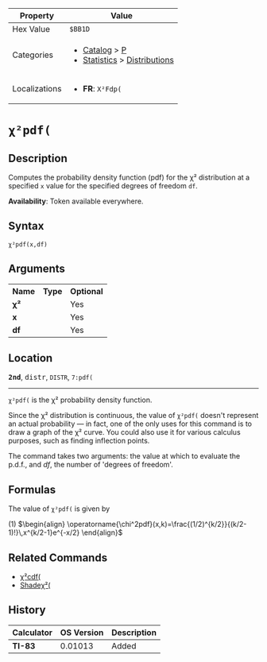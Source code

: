 | Property      | Value |
|---------------|-------|
| Hex Value     | `$BB1D`|
| Categories    | <ul><li>[Catalog](<../categories/Catalog.md>) > [P](<../categories/Catalog.md#P>)</li><li>[Statistics](<../categories/Statistics.md>) > [Distributions](<../categories/Statistics.md#Distributions>)</li></ul> |
| Localizations | <ul><li><b>FR</b>: `Χ²Fdp(`</li></ul> |

# `χ²pdf(`

## Description
Computes the probability density function (pdf) for the χ² distribution at a specified `x` value for the specified degrees of freedom `df`.


<b>Availability</b>: Token available everywhere.

## Syntax
`χ²pdf(x,df)`

## Arguments
<table>
<tr><th>Name</th><th>Type</th><th>Optional</th></tr>

<tr><td><b>χ²</b></td><td></td><td>Yes</td></tr>

<tr><td><b>x</b></td><td></td><td>Yes</td></tr>

<tr><td><b>df</b></td><td></td><td>Yes</td></tr>

</table>

## Location
<tt><kbd><b>2nd</b></kbd></tt>, <kbd>distr</kbd>, `DISTR`, `7:pdf(`
<hr>

`χ²pdf(` is the χ² probability density function.

Since the χ² distribution is continuous, the value of `χ²pdf(` doesn't represent an actual probability — in fact, one of the only uses for this command is to draw a graph of the χ² curve. You could also use it for various calculus purposes, such as finding inflection points.

The command takes two arguments: the value at which to evaluate the p.d.f., and _df_, the number of 'degrees of freedom'.

## Formulas

The value of `χ²pdf(` is given by

(1) $`\begin{align} \operatorname{\chi^2pdf}(x,k)=\frac{(1/2)^{k/2}}{(k/2-1)!}\,x^{k/2-1}e^{-x/2} \end{align}`$ 

## Related Commands

*   [χ²cdf(](/chisquarecdf)
*   [Shadeχ²(](/shadechisquare)

## History
| Calculator | OS Version | Description |
|------------|------------|-------------|
| <b>TI-83</b> | 0.01013 | Added |



